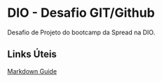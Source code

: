 # DIO - Desafio GIT/Github
Desafio de Projeto do bootcamp da Spread na DIO.

## Links Úteis
[Markdown Guide](https://www.markdownguide.org/)
